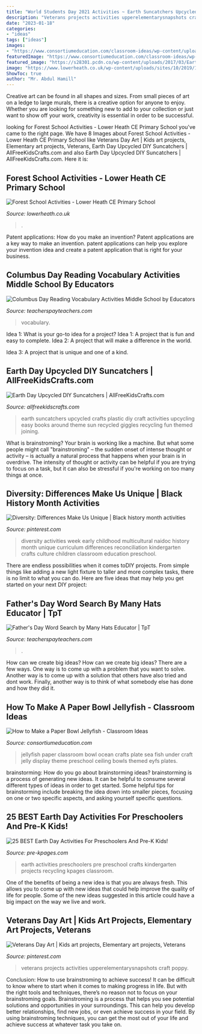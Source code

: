 ```yaml
---
title: "World Students Day 2021 Activities ~ Earth Suncatchers Upcycled Crafts Plastic Diy Craft Activities Upcycling Easy Books Around Theme Sun Recycled Giggles Recycling Fun Themed Joining"
description: "Veterans projects activities upperelementarysnapshots craft poppy"
date: "2023-01-18"
categories:
- "ideas"
tags: ["ideas"]
images:
- "https://www.consortiumeducation.com/classroom-ideas/wp-content/uploads/2019/06/jelly.jpg"
featuredImage: "https://www.consortiumeducation.com/classroom-ideas/wp-content/uploads/2019/06/jelly.jpg"
featured_image: "https://s28301.pcdn.co/wp-content/uploads/2017/03/Earth-Day-Activities-for-Preschool.jpg"
image: "https://www.lowerheath.co.uk/wp-content/uploads/sites/10/2019/12/hiber2.jpg"
ShowToc: true
author: "Mr. Abdul Hamill"
---
```



Creative art can be found in all shapes and sizes. From small pieces of art on a ledge to large murals, there is a creative option for anyone to enjoy. Whether you are looking for something new to add to your collection or just want to show off your work, creativity is essential in order to be successful.

	

		
looking for Forest School Activities - Lower Heath CE Primary School you've came to the right page. We have 8 Images about Forest School Activities - Lower Heath CE Primary School like Veterans Day Art | Kids art projects, Elementary art projects, Veterans, Earth Day Upcycled DIY Suncatchers | AllFreeKidsCrafts.com and also Earth Day Upcycled DIY Suncatchers | AllFreeKidsCrafts.com. Here it is:
		
    
## Forest School Activities - Lower Heath CE Primary School

<img loading=lazy src="https://www.lowerheath.co.uk/wp-content/uploads/sites/10/2019/12/hiber2.jpg" onerror="this.onerror=null;this.src='https://tse1.mm.bing.net/th?id=OIP.oYQxDEiIT5m_59b6XeYP0QHaJ4&amp;pid=15.1';" alt="Forest School Activities - Lower Heath CE Primary School">

_Source: lowerheath.co.uk_

>. 

	

Patent applications: How do you make an invention?
Patent applications are a key way to make an invention. patent applications can help you explore your invention idea and create a patent application that is right for your business.

    
## Columbus Day Reading Vocabulary Activities Middle School By Educators

<img loading=lazy src="https://ecdn.teacherspayteachers.com/thumbitem/Columbus-Day-Reading-Vocabulary-Activities-Middle-School-1613310863/original-144919-1.jpg" onerror="this.onerror=null;this.src='https://tse3.mm.bing.net/th?id=OIP.I7pEUDngrU0VtpLD1KHjlAAAAA&amp;pid=15.1';" alt="Columbus Day Reading Vocabulary Activities Middle School by Educators">

_Source: teacherspayteachers.com_

>vocabulary. 

	

Idea 1: What is your go-to idea for a project?
Idea 1: A project that is fun and easy to complete.
Idea 2: A project that will make a difference in the world.

Idea 3: A project that is unique and one of a kind.

    
## Earth Day Upcycled DIY Suncatchers | AllFreeKidsCrafts.com

<img loading=lazy src="https://irepo.primecp.com/2016/03/274567/Earth-Day-Upcycled-DIY-Suncatchers_Large600_ID-1582734.jpg?v=1582734" onerror="this.onerror=null;this.src='https://tse2.mm.bing.net/th?id=OIP.-KUm2hIyvBne_MNcPagOqwHaHa&amp;pid=15.1';" alt="Earth Day Upcycled DIY Suncatchers | AllFreeKidsCrafts.com">

_Source: allfreekidscrafts.com_

>earth suncatchers upcycled crafts plastic diy craft activities upcycling easy books around theme sun recycled giggles recycling fun themed joining. 

	

What is brainstroming?
Your brain is working like a machine. But what some people might call "brainstroming" – the sudden onset of intense thought or activity – is actually a natural process that happens when your brain is in overdrive. The intensity of thought or activity can be helpful if you are trying to focus on a task, but it can also be stressful if you're working on too many things at once.

    
## Diversity: Differences Make Us Unique | Black History Month Activities

<img loading=lazy src="https://i.pinimg.com/736x/fe/3e/e9/fe3ee9de4512c40cf26c3421db7d361b--infant-curriculum-black-history-month.jpg" onerror="this.onerror=null;this.src='https://tse4.mm.bing.net/th?id=OIP.Gs2KtzQlXf_1CY2BGB9FUAHaKw&amp;pid=15.1';" alt="Diversity: Differences Make Us Unique | Black history month activities">

_Source: pinterest.com_

>diversity activities week early childhood multicultural naidoc history month unique curriculum differences reconciliation kindergarten crafts culture children classroom education preschool. 

	

There are endless possibilities when it comes toDIY projects. From simple things like adding a new light fixture to taller and more complex tasks, there is no limit to what you can do. Here are five ideas that may help you get started on your next DIY project: 

    
## Father&#039;s Day Word Search By Many Hats Educator | TpT

<img loading=lazy src="https://ecdn.teacherspayteachers.com/thumbitem/Father-s-Day-Word-Search-4087275-1599854828/original-4087275-1.jpg" onerror="this.onerror=null;this.src='https://tse2.mm.bing.net/th?id=OIP.nW9KdEeYQ0PRAqtsPSVLFAAAAA&amp;pid=15.1';" alt="Father&#039;s Day Word Search by Many Hats Educator | TpT">

_Source: teacherspayteachers.com_

>. 

	

How can we create big ideas?
How can we create big ideas? There are a few ways. One way is to come up with a problem that you want to solve. Another way is to come up with a solution that others have also tried and dont work. Finally, another way is to think of what somebody else has done and how they did it.

    
## How To Make A Paper Bowl Jellyfish - Classroom Ideas

<img loading=lazy src="https://www.consortiumeducation.com/classroom-ideas/wp-content/uploads/2019/06/jelly.jpg" onerror="this.onerror=null;this.src='https://tse2.mm.bing.net/th?id=OIP.3dNnESVkghNYPBEW_FwK-wHaEu&amp;pid=15.1';" alt="How to Make a Paper Bowl Jellyfish - Classroom Ideas">

_Source: consortiumeducation.com_

>jellyfish paper classroom bowl ocean crafts plate sea fish under craft jelly display theme preschool ceiling bowls themed eyfs plates. 

	

brainstorming: How do you go about brainstorming ideas?
brainstorming is a process of generating new ideas. It can be helpful to consume several different types of ideas in order to get started. Some helpful tips for brainstorming include breaking the idea down into smaller pieces, focusing on one or two specific aspects, and asking yourself specific questions.

    
## 25 BEST Earth Day Activities For Preschoolers And Pre-K Kids!

<img loading=lazy src="https://s28301.pcdn.co/wp-content/uploads/2017/03/Earth-Day-Activities-for-Preschool.jpg" onerror="this.onerror=null;this.src='https://tse2.mm.bing.net/th?id=OIP.WhpE8BkQyX90ypATWEG4IwHaNV&amp;pid=15.1';" alt="25 BEST Earth Day Activities For Preschoolers And Pre-K Kids!">

_Source: pre-kpages.com_

>earth activities preschoolers pre preschool crafts kindergarten projects recycling kpages classroom. 

	

One of the benefits of being a new idea is that you are always fresh. This allows you to come up with new ideas that could help improve the quality of life for people. Some of the new ideas suggested in this article could have a big impact on the way we live and work.

    
## Veterans Day Art | Kids Art Projects, Elementary Art Projects, Veterans

<img loading=lazy src="https://i.pinimg.com/736x/bf/45/97/bf459760397be5438793791af9faacc8.jpg" onerror="this.onerror=null;this.src='https://tse4.mm.bing.net/th?id=OIP.smIzCPNfETDZ7NxmRAvzrgAAAA&amp;pid=15.1';" alt="Veterans Day Art | Kids art projects, Elementary art projects, Veterans">

_Source: pinterest.com_

>veterans projects activities upperelementarysnapshots craft poppy. 

	

Conclusion: How to use brainstroming to achieve success!
It can be difficult to know where to start when it comes to making progress in life. But with the right tools and techniques, there’s no reason not to focus on your brainstroming goals. Brainstroming is a process that helps you see potential solutions and opportunities in your surroundings. This can help you develop better relationships, find new jobs, or even achieve success in your field. By using brainstroming techniques, you can get the most out of your life and achieve success at whatever task you take on.

